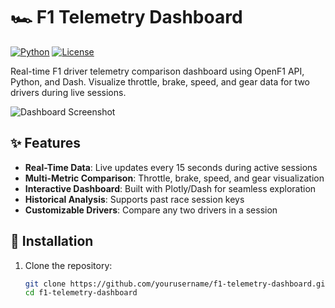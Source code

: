 # 🏎️ F1 Telemetry Dashboard

[![Python](https://img.shields.io/badge/Python-3.10%2B-blue.svg)](https://www.python.org/)
[![License](https://img.shields.io/badge/License-MIT-green.svg)](https://opensource.org/licenses/MIT)

Real-time F1 driver telemetry comparison dashboard using OpenF1 API, Python, and Dash. Visualize throttle, brake, speed, and gear data for two drivers during live sessions.

![Dashboard Screenshot](https://via.placeholder.com/800x400.png?text=F1+Telemetry+Dashboard+Preview)

## ✨ Features
- **Real-Time Data**: Live updates every 15 seconds during active sessions
- **Multi-Metric Comparison**: Throttle, brake, speed, and gear visualization
- **Interactive Dashboard**: Built with Plotly/Dash for seamless exploration
- **Historical Analysis**: Supports past race session keys
- **Customizable Drivers**: Compare any two drivers in a session

## 🚀 Installation
1. Clone the repository:
   ```bash
   git clone https://github.com/yourusername/f1-telemetry-dashboard.git
   cd f1-telemetry-dashboard
